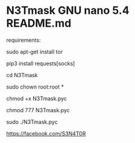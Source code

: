# N3Tmask  GNU nano 5.4                        README.md                                 
 requirements:

sudo apt-get install tor

pip3 install requests[socks]

cd N3Tmask

sudo chown root:root *

chmod +x N3Tmask.pyc

chmod 777 N3Tmask.pyc

sudo ./N3Tmask.pyc


https://facebook.com/S3N4T0R                                        
                              
